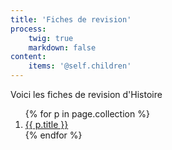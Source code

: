 ```yaml
---
title: 'Fiches de revision'
process:
    twig: true
    markdown: false
content:
    items: '@self.children'
---
```


Voici les fiches de revision d'Histoire

<ol>
{% for p in page.collection %}
    <li><a href="{{ p.path() }}">{{ p.title }}</a></li>
{% endfor %}
</ol>